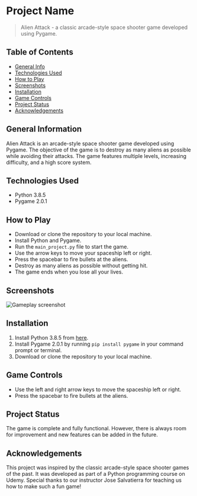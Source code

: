 # Project Name
> Alien Attack - a classic arcade-style space shooter game developed using Pygame.

## Table of Contents
* [General Info](#general-information)
* [Technologies Used](#technologies-used)
* [How to Play](#how-to-play)
* [Screenshots](#screenshots)
* [Installation](#installation)
* [Game Controls](#game-controls)
* [Project Status](#project-status)
* [Acknowledgements](#acknowledgements)

## General Information
Alien Attack is an arcade-style space shooter game developed using Pygame. The objective of the game is to destroy as many aliens as possible while avoiding their attacks. The game features multiple levels, increasing difficulty, and a high score system.

## Technologies Used
- Python 3.8.5
- Pygame 2.0.1

## How to Play
- Download or clone the repository to your local machine.
- Install Python and Pygame.
- Run the `main_project.py` file to start the game.
- Use the arrow keys to move your spaceship left or right.
- Press the spacebar to fire bullets at the aliens.
- Destroy as many aliens as possible without getting hit.
- The game ends when you lose all your lives.

## Screenshots
![Gameplay screenshot](./screenshots/gameplay.png)

## Installation
1. Install Python 3.8.5 from [here](https://www.python.org/downloads/).
2. Install Pygame 2.0.1 by running `pip install pygame` in your command prompt or terminal.
3. Download or clone the repository to your local machine.

## Game Controls
- Use the left and right arrow keys to move the spaceship left or right.
- Press the spacebar to fire bullets at the aliens.

## Project Status
The game is complete and fully functional. However, there is always room for improvement and new features can be added in the future.

## Acknowledgements
This project was inspired by the classic arcade-style space shooter games of the past. It was developed as part of a Python programming course on Udemy. Special thanks to our instructor Jose Salvatierra for teaching us how to make such a fun game! 

